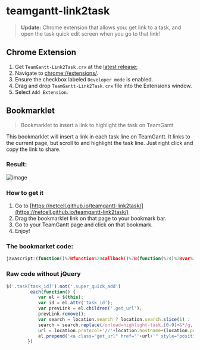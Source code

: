 # teamgantt-link2task

> **Update:** Chrome extension that allows you: get link to a task, and open the task quick edit screen when you go to that link!

## Chrome Extension

1. Get `TeamGantt-Link2Task.crx` at the [latest release](https://github.com/netcell/teamgantt-link2task/releases/latest);
2. Navigate to [chrome://extensions/](chrome://extensions/).
3. Ensure the checkbox labeled `Developer mode` is enabled.
4. Drag and drop `TeamGantt-Link2Task.crx` file into the Extensions window.
5. Select `Add Extension`.

## Bookmarklet

> Bookmarklet to insert a link to highlight the task on TeamGantt

This bookmarklet will insert a link in each task line on TeamGantt. It links to the current page, but scroll to and highlight the task line. Just right click and copy the link to share.

### Result:

![image](http://i.imgur.com/AR6Z2Cc.png)

### How to get it

1. Go to [https://netcell.github.io/teamgantt-link2task/](https://netcell.github.io/teamgantt-link2task/)
2. Drag the bookmarklet link on that page to your bookmark bar.
3. Go to your TeamGantt page and click on that bookmark.
4. Enjoy!

### The bookmarket code:

```js
javascript:(function()%7Bfunction%20callback()%7B(function(%24)%7Bvar%20jQuery%3D%24%3B%24('.task%5Btask_id%5D').not('.super_quick_add').each(function()%20%7Bvar%20el%20%3D%20%24(this)%3Bvar%20id%20%3D%20el.attr('task_id')%3Bvar%20prevLink%20%3D%20el.children('.get_url')%3BprevLink.remove()%3Bvar%20search%20%3D%20location.search%20%3F%20location.search.slice(1)%20%3A%20''%3Bsearch%20%3D%20search.replace(%2Fonload%3Dhighlight-task%2C%5B0-9%5D%2B%26*%2Fg%2C%20'')%3Burl%20%3D%20location.protocol%2B'%2F%2F'%2Blocation.hostname%2B(location.port%3F%22%3A%22%2Blocation.port%3A%22%22)%2Blocation.pathname%2B'%3Fonload%3Dhighlight-task%2C'%2Bid%2B'%26'%2Bsearch%3Bel.prepend('%3Ca%20class%3D%22get_url%22%20href%3D%22'%2Burl%2B'%22%20style%3D%22position%3Aabsolute%3B%20left%3A%200%3B%22%3ELink%3C%2Fa%3E')%7D)%7D)(jQuery.noConflict(true))%7Dvar%20s%3Ddocument.createElement(%22script%22)%3Bs.src%3D%22https%3A%2F%2Fajax.googleapis.com%2Fajax%2Flibs%2Fjquery%2F1.7.1%2Fjquery.min.js%22%3Bif(s.addEventListener)%7Bs.addEventListener(%22load%22%2Ccallback%2Cfalse)%7Delse%20if(s.readyState)%7Bs.onreadystatechange%3Dcallback%7Ddocument.body.appendChild(s)%3B%7D)()
```

### Raw code without jQuery

```js
$('.task[task_id]').not('.super_quick_add')
		.each(function() {
			var el = $(this);
			var id = el.attr('task_id');
			var prevLink = el.children('.get_url');
			prevLink.remove();
			var search = location.search ? location.search.slice(1) : '';
			search = search.replace(/onload=highlight-task,[0-9]+&*/g, '');
			url = location.protocol+'//'+location.hostname+(location.port?":"+location.port:"")+location.pathname+'?onload=highlight-task,'+id+'&'+search;
			el.prepend('<a class="get_url" href="'+url+'" style="position:absolute; left: 0;">Link</a>')
		})
```
